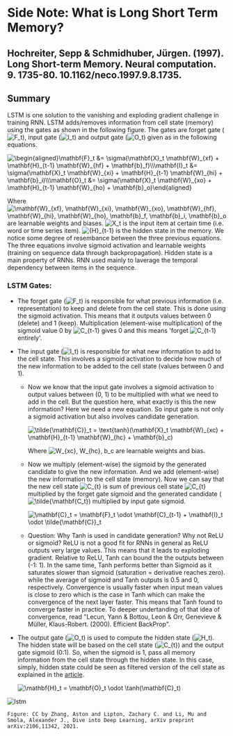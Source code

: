 # Side Note: What is Long Short Term Memory?

## Hochreiter, Sepp & Schmidhuber, Jürgen. (1997). Long Short-term Memory. Neural computation. 9. 1735-80. 10.1162/neco.1997.9.8.1735. 

## Summary

LSTM is one solution to the vanishing and exploding gradient challenge in training RNN. LSTM adds/removes information from cell state (memory) using the gates as shown in the following figure. The gates are forget gate (<img src="https://latex.codecogs.com/svg.image?F_t" title="F_t" />), input gate (<img src="https://latex.codecogs.com/svg.image?I_t" title="I_t" />) and output gate (<img src="https://latex.codecogs.com/svg.image?O_t" title="O_t" />) given as in the following equations. 

<img src="https://latex.codecogs.com/svg.image?\begin{aligned}\mathbf{F}_t&space;&=&space;\sigma(\mathbf{X}_t&space;\mathbf{W}_{xf}&space;&plus;&space;\mathbf{H}_{t-1}&space;\mathbf{W}_{hf}&space;&plus;&space;\mathbf{b}_f)\\\mathbf{I}_t&space;&=&space;\sigma(\mathbf{X}_t&space;\mathbf{W}_{xi}&space;&plus;&space;\mathbf{H}_{t-1}&space;\mathbf{W}_{hi}&space;&plus;&space;\mathbf{b}_i)\\\mathbf{O}_t&space;&=&space;\sigma(\mathbf{X}_t&space;\mathbf{W}_{xo}&space;&plus;&space;\mathbf{H}_{t-1}&space;\mathbf{W}_{ho}&space;&plus;&space;\mathbf{b}_o)\end{aligned}" title="\begin{aligned}\mathbf{F}_t &= \sigma(\mathbf{X}_t \mathbf{W}_{xf} + \mathbf{H}_{t-1} \mathbf{W}_{hf} + \mathbf{b}_f)\\\mathbf{I}_t &= \sigma(\mathbf{X}_t \mathbf{W}_{xi} + \mathbf{H}_{t-1} \mathbf{W}_{hi} + \mathbf{b}_i)\\\mathbf{O}_t &= \sigma(\mathbf{X}_t \mathbf{W}_{xo} + \mathbf{H}_{t-1} \mathbf{W}_{ho} + \mathbf{b}_o)\end{aligned}" />

Where <img src="https://latex.codecogs.com/svg.image?\mathbf{W}_{xf},&space;\mathbf{W}_{xi},&space;\mathbf{W}_{xo},&space;\mathbf{W}_{hf},&space;\mathbf{W}_{hi},&space;\mathbf{W}_{ho},&space;\mathbf{b}_f,&space;\mathbf{b}_i,&space;\mathbf{b}_o" title="\mathbf{W}_{xf}, \mathbf{W}_{xi}, \mathbf{W}_{xo}, \mathbf{W}_{hf}, \mathbf{W}_{hi}, \mathbf{W}_{ho}, \mathbf{b}_f, \mathbf{b}_i, \mathbf{b}_o" /> are learnable weights and biases. <img src="https://latex.codecogs.com/svg.image?X_t" title="X_t" /> is the input item at certain time (i.e. word or time series item). <img src="https://latex.codecogs.com/svg.image?{H}_{t-1}" title="{H}_{t-1}" /> is the hidden state in the memory. We notice some degree of resembance between the three previous equations. The three equations involve sigmoid activation and learnable weights (training on sequence data through backpropagation). Hidden state is a main property of RNNs. RNN used mainly to laverage the temporal dependency between items in the sequence.


### LSTM Gates:

* The forget gate (<img src="https://latex.codecogs.com/svg.image?F_t" title="F_t" />) is responsible for what previous information (i.e. representation) to keep and delete from the cell state.  This is done using the sigmoid activation. This means that it outputs values between 0 (delete) and 1 (keep). Multiplication (element-wise multiplication) of the sigmoid value 0 by <img src="https://latex.codecogs.com/svg.image?C_{t-1}" title="C_{t-1}" /> gives 0 and this means 'forget <img src="https://latex.codecogs.com/svg.image?C_{t-1}" title="C_{t-1}" /> entirely'.  

* The input gate (<img src="https://latex.codecogs.com/svg.image?I_t" title="I_t" />) is responsible for what new information to add to the cell state. This involves a sigmoid activation to decide how much of the new information to be added to the cell state (values between 0 and 1). 

    * Now we know that the input gate involves a sigmoid activation to output values between (0, 1) to be multiplied with what we need to add in the cell. But the question here, what exactly is this the new information? Here we need a new equation. So input gate is not only a sigmoid activation but also involves candidate generation.

        <img src="https://latex.codecogs.com/svg.image?\tilde{\mathbf{C}}_t&space;=&space;\text{tanh}(\mathbf{X}_t&space;\mathbf{W}_{xc}&space;&plus;&space;\mathbf{H}_{t-1}&space;\mathbf{W}_{hc}&space;&plus;&space;\mathbf{b}_c)" title="\tilde{\mathbf{C}}_t = \text{tanh}(\mathbf{X}_t \mathbf{W}_{xc} + \mathbf{H}_{t-1} \mathbf{W}_{hc} + \mathbf{b}_c)" />

        Where <img src="https://latex.codecogs.com/svg.image?W_{xc},&space;W_{hc},&space;b_c" title="W_{xc}, W_{hc}, b_c" /> are learnable weights and bias.

    * Now we multiply (element-wise) the sigmoid by the generated candidate to give the new information. And we add (element-wise) the new information to the cell state (memory). Now we can say that the new cell state <img src="https://latex.codecogs.com/svg.image?C_{t}" title="C_{t}" /> is sum of previous cell state <img src="https://latex.codecogs.com/svg.image?C_{t}" title="C_{t}" /> multiplied by the forget gate sigmoid and the generated candidate (<img src="https://latex.codecogs.com/svg.image?\tilde{\mathbf{C_t}" title="\tilde{\mathbf{C_t}" />) multiplied by input gate sigmoid.

        <img src="https://latex.codecogs.com/svg.image?\mathbf{C}_t&space;=&space;\mathbf{F}_t&space;\odot&space;\mathbf{C}_{t-1}&space;&plus;&space;\mathbf{I}_t&space;\odot&space;\tilde{\mathbf{C}}_t" title="\mathbf{C}_t = \mathbf{F}_t \odot \mathbf{C}_{t-1} + \mathbf{I}_t \odot \tilde{\mathbf{C}}_t" />


    * Question: Why Tanh is used in candidate generation? Why not ReLU or sigmoid?
        ReLU is not a good fit for RNNs in general as ReLU outputs very large values. This means that it leads to exploding gradient. Relative to ReLU, Tanh can bound the the outputs between (-1: 1). In the same time, Tanh performs better than Sigmoid as it saturates slower than sigmoid (saturation = derivative reaches zero). while the average of sigmoid and Tanh outputs is 0.5 and 0, respectively. Convergence is usually faster when input mean values is close to zero which is the case in Tanh which can make the convergence of the next layer faster. This means that Tanh found to converge faster in practice. To deeper undertanding of that idea of convergence, read "Lecun, Yann & Bottou, Leon & Orr, Genevieve & Müller, Klaus-Robert. (2000). Efficient BackProp". 


*  The output gate (<img src="https://latex.codecogs.com/svg.image?O_t" title="O_t" />) is used to compute the hidden state (<img src="https://latex.codecogs.com/svg.image?H_t" title="H_t" />). The hidden state will be based on the cell state (<img src="https://latex.codecogs.com/svg.image?C_{t}" title="C_{t}" />) and the output gate sigmoid (0:1). So, when the sigmoid is 1, pass all memory information from the cell state through the hidden state. In this case, simply, hidden state could be seen as filtered version of the cell state as explained in the [article](https://colah.github.io/posts/2015-08-Understanding-LSTMs/).  

    <img src="https://latex.codecogs.com/svg.image?\mathbf{H}_t&space;=&space;\mathbf{O}_t&space;\odot&space;\tanh(\mathbf{C}_t)" title="\mathbf{H}_t = \mathbf{O}_t \odot \tanh(\mathbf{C}_t)" />


![lstm](https://github.com/mhmdrdwn/traffic/blob/main/plots/lstm.png?raw=true)
    
    Figure: CC by Zhang, Aston and Lipton, Zachary C. and Li, Mu and Smola, Alexander J., Dive into Deep Learning, arXiv preprint arXiv:2106,11342, 2021.
